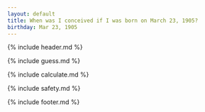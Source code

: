 ```yaml
---
layout: default
title: When was I conceived if I was born on March 23, 1905?
birthday: Mar 23, 1905
---
```


{% include header.md %}

{% include guess.md %}

{% include calculate.md %}

{% include safety.md %}

{% include footer.md %}



